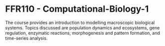 # FFR110 - Computational-Biology-1
The course provides an introduction to modelling macroscopic biological systems. Topics discussed are population dynamics and ecosystems, gene regulation, enzymatic reactions, morphogenesis and pattern formation, and time-series analysis.

